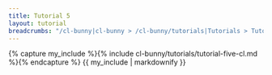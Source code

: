 ```yaml
---
title: Tutorial 5
layout: tutorial
breadcrumbs: "/cl-bunny|cl-bunny > /cl-bunny/tutorials|Tutorials > Tutorial 5"
---
```


{% capture my_include %}{% include cl-bunny/tutorials/tutorial-five-cl.md %}{% endcapture %}
{{ my_include | markdownify }}
